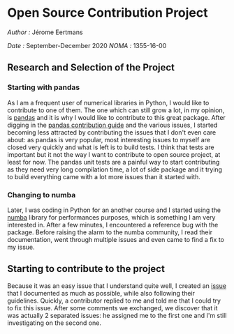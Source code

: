 # Open Source Contribution Project
*Author :* Jérome Eertmans

*Date :* September-December 2020
*NOMA :* 1355-16-00

## Research and Selection of the Project

### Starting with **pandas**

As I am a frequent user of numerical libraries in Python, I would like to contribute to one of them. The one which can still grow a lot, in my opinion, is [pandas](https://github.com/pandas-dev/pandas) and it is why I would like to contribute to this great package. After digging in the [pandas contribution guide](https://pandas.pydata.org/docs/dev/development/contributing.html#where-to-start) and the various issues, I started becoming less attracted by contributing the issues that I don't even care about: as pandas is very popular, most interesting issues to myself are closed very quickly and what is left is to build tests. I think that tests are important but it not the way I want to contribute to open source project, at least for now. The pandas unit tests are a painful way to start contributing as they need very long compilation time, a lot of side package and it trying to build everything came with a lot more issues than it started with.

### Changing to **numba**

Later, I was coding in Python for an another course and I started using the [numba](https://numba.pydata.org/) library for performances purposes, which is something I am very interested in. After a few minutes, I encountered a reference bug with the package. Before raising the alarm to the numba community, I read their documentation, went through multiple issues and even came to find a fix to my issue.

## Starting to contribute to the project

Because it was an easy issue that I understand quite well, I created an [issue](https://github.com/numba/numba/issues/6276) that I documented as much as possible, while also following their guidelines. Quickly, a contributor replied to me and told me that I could try to fix this issue. After some comments we exchanged, we discover that it was actually 2 separated issues: he assigned me to the first one and I'm still investigating on the second one.
